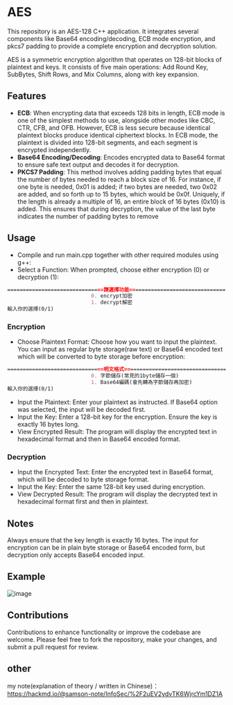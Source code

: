 # AES
This repository is an AES-128 C++ application. It integrates several components like Base64 encoding/decoding, ECB mode encryption, and pkcs7 padding to provide a complete encryption and decryption solution.

AES is a symmetric encryption algorithm that operates on 128-bit blocks of plaintext and keys. It consists of five main operations: Add Round Key, SubBytes, Shift Rows, and Mix Columns, along with key expansion.

## Features
- **ECB**: When encrypting data that exceeds 128 bits in length, ECB mode is one of the simplest methods to use, alongside other modes like CBC, CTR, CFB, and OFB. However, ECB is less secure because identical plaintext blocks produce identical ciphertext blocks. In ECB mode, the plaintext is divided into 128-bit segments, and each segment is encrypted independently.
- **Base64 Encoding/Decoding**: Encodes encrypted data to Base64 format to ensure safe text output and decodes it for decryption.
- **PKCS7 Padding**: This method involves adding padding bytes that equal the number of bytes needed to reach a block size of 16. For instance, if one byte is needed, 0x01 is added; if two bytes are needed, two 0x02 are added, and so forth up to 15 bytes, which would be 0x0f. Uniquely, if the length is already a multiple of 16, an entire block of 16 bytes (0x10) is added. This ensures that during decryption, the value of the last byte indicates the number of padding bytes to remove

## Usage
- Compile and run main.cpp together with other required modules using g++:
- Select a Function:
When prompted, choose either encryption (0) or decryption (1):
```markdown
===============================請選擇功能===============================
                           0. encrypt加密
                           1. decrypt解密
輸入你的選擇(0/1)
```
### Encryption
- Choose Plaintext Format:
Choose how you want to input the plaintext. You can input as regular byte storage(raw text) or Base64 encoded text which will be converted to byte storage before encryption:
```markdown
===============================明文格式=================================
                           0. 字節儲存(常見的1byte儲存一個)
                           1. Base64編碼(會先轉為字節儲存再加密)
輸入你的選擇(0/1)
```
- Input the Plaintext:
Enter your plaintext as instructed. If Base64 option was selected, the input will be decoded first.
- Input the Key:
Enter a 128-bit key for the encryption. Ensure the key is exactly 16 bytes long.
- View Encrypted Result:
The program will display the encrypted text in hexadecimal format and then in Base64 encoded format.
### Decryption
- Input the Encrypted Text:
Enter the encrypted text in Base64 format, which will be decoded to byte storage format.
- Input the Key:
Enter the same 128-bit key used during encryption.
- View Decrypted Result:
The program will display the decrypted text in hexadecimal format first and then in plaintext.
## Notes
Always ensure that the key length is exactly 16 bytes.
The input for encryption can be in plain byte storage or Base64 encoded form, but decryption only accepts Base64 encoded input.

## Example
![image](https://github.com/samsonjaw/AES/assets/114964564/adc83c16-9d78-46bd-a5f4-5e7e26090985)

## Contributions
Contributions to enhance functionality or improve the codebase are welcome. Please feel free to fork the repository, make your changes, and submit a pull request for review.

## other
my note(explanation of theory / written in Chinese)：https://hackmd.io/@samson-note/InfoSec/%2F2uEV2ydvTK6WjrcYm1DZ1A
